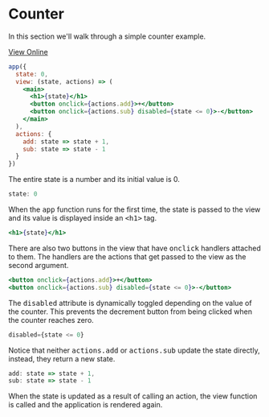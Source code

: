 # Counter

In this section we'll walk through a simple counter example.

[View Online](https://codepen.io/hyperapp/pen/zNxZLP?editors=0010)

```jsx
app({
  state: 0,
  view: (state, actions) => (
    <main>
      <h1>{state}</h1>
      <button onclick={actions.add}>+</button>
      <button onclick={actions.sub} disabled={state <= 0}>-</button>
    </main>
  ),
  actions: {
    add: state => state + 1,
    sub: state => state - 1
  }
})
```

The entire state is a number and its initial value is 0.

```jsx
state: 0
```

When the <samp>app</samp> function runs for the first time, the state is passed to the view and its value is displayed inside an <samp>\<h1\></samp> tag.

```jsx
<h1>{state}</h1>
```

There are also two buttons in the view that have <samp>onclick</samp> handlers attached to them. The handlers are the actions that get passed to the view as the second argument.

```jsx
<button onclick={actions.add}>+</button>
<button onclick={actions.sub} disabled={state <= 0}>-</button>
```

The <samp>disabled</samp> attribute is dynamically toggled depending on the value of the counter. This prevents the decrement button from being clicked when the counter reaches zero.

```jsx
disabled={state <= 0}
```

Notice that neither <samp>actions.add</samp> or <samp>actions.sub</samp> update the state directly, instead, they return a new state.

```jsx
add: state => state + 1,
sub: state => state - 1
```

When the state is updated as a result of calling an action, the view function is called and the application is rendered again.
